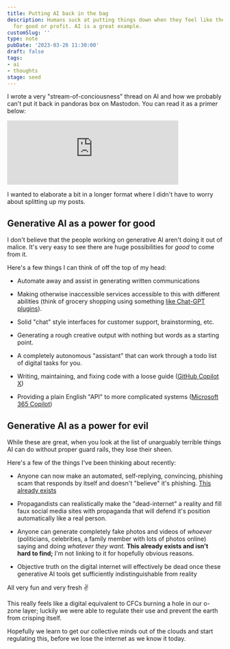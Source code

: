 ```yaml
---
title: Putting AI back in the bag
description: Humans suck at putting things down when they feel like there's potential
  for good or profit. AI is a great example.
customSlug: ''
type: note
pubDate: '2023-03-26 11:30:00'
draft: false
tags:
- ai
- thoughts
stage: seed
---
```


I wrote a very "stream-of-conciousness" thread on AI and how we probably can't put it back in pandoras box on Mastodon. You can read it as a primer below:

<iframe src="https://indieweb.social/@mykalmachon/110090905453454176/embed" class="mastodon-embed" style="max-width: 100%; border: 0" width="400" allowfullscreen="allowfullscreen"></iframe><script src="https://indieweb.social/embed.js" async="async"></script>

I wanted to elaborate a bit in a longer format where I didn't have to worry about splitting up my posts.

## Generative AI as a power for good

I don't believe that the people working on generative AI aren't doing it out of malice. It's very easy to see there are huge possibilities for _good_ to come from it.

Here's a few things I can think of off the top of my head:

*   Automate away and assist in generating written communications
    
*   Making otherwise inaccessible services accessible to this with different abilities (think of grocery shopping using something [like Chat-GPT plugins](https://openai.com/blog/chatgpt-plugins)).
    
*   Solid "chat" style interfaces for customer support, brainstorming, etc.
    
*   Generating a rough creative output with nothing but words as a starting point.
    
*   A completely autonomous "assistant" that can work through a todo list of digital tasks for you.
    
*   Writing, maintaining, and fixing code with a loose guide ([GitHub Copilot X](https://github.com/features/preview/copilot-x))
    
*   Providing a plain English "API" to more complicated systems ([Microsoft 365 Copilot](https://www.youtube.com/watch?v=S7xTBa93TX8))
    

## Generative AI as a power for evil

While these are great, when you look at the list of unarguably terrible things AI can do without proper guard rails, they lose their sheen.

Here's a few of the things I've been thinking about recently:

*   Anyone can now make an automated, self-replying, convincing, phishing scam that responds by itself and doesn't "believe" it's phishing. [This already exists](https://www.csoonline.com/article/3685488/how-ai-chatbot-chatgpt-changes-the-phishing-game.html)
    
*   Propagandists can realistically make the "dead-internet" a reality and fill faux social media sites with propaganda that will defend it's position automatically like a real person.
    
*   Anyone can generate completely fake photos and videos of _whoever_ (politicians, celebrities, a family member with lots of photos online) saying and doing _whatever they want._ **This already exists and isn't hard to find;** I'm not linking to it for hopefully obvious reasons.
    
*   Objective truth on the digital internet will effectively be dead once these generative AI tools get sufficiently indistinguishable from reality
    

All very fun and very fresh ✌️

This really feels like a digital equivalent to CFCs burning a hole in our o-zone layer; luckily we were able to regulate their use and prevent the earth from crisping itself.

Hopefully we learn to get our collective minds out of the clouds and start regulating this, before we lose the internet as we know it today.
